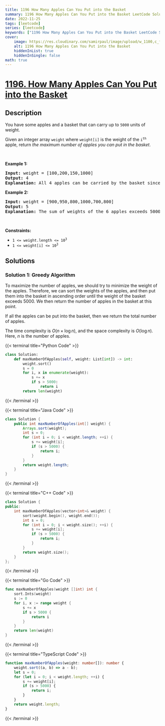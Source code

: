 ```yaml
---
title: 1196 How Many Apples Can You Put into the Basket
summary: 1196 How Many Apples Can You Put into the Basket LeetCode Solution Explained
date: 2022-11-25
tags: [leetcode]
series: [leetcode]
keywords: ["1196 How Many Apples Can You Put into the Basket LeetCode Solution Explained in all languages", "1196 How Many Apples Can You Put into the Basket", "LeetCode", "leetcode solution in Python3 C++ Java Go PHP Ruby Swift TypeScript Rust C# JavaScript C", "GeeksforGeeks", "InterviewBit", "Coding Ninjas", "HackerRank", "HackerEarth", "CodeChef", "TopCoder", "AlgoExpert", "freeCodeCamp", "Codeforces", "GitHub", "AtCoder", "Samir Paul"]
cover:
    image: https://res.cloudinary.com/samirpaul/image/upload/w_1100,c_fit,co_rgb:FFFFFF,l_text:Arial_75_bold:1196 How Many Apples Can You Put into the Basket - Solution Explained/problem-solving.webp
    alt: 1196 How Many Apples Can You Put into the Basket
    hiddenInList: true
    hiddenInSingle: false
math: true
---
```



# [1196. How Many Apples Can You Put into the Basket](https://leetcode.com/problems/how-many-apples-can-you-put-into-the-basket)


## Description

<p>You have some apples and a basket that can carry up to <code>5000</code> units of weight.</p>

<p>Given an integer array <code>weight</code> where <code>weight[i]</code> is the weight of the <code>i<sup>th</sup></code> apple, return <em>the maximum number of apples you can put in the basket</em>.</p>

<p>&nbsp;</p>
<p><strong class="example">Example 1:</strong></p>

<pre>
<strong>Input:</strong> weight = [100,200,150,1000]
<strong>Output:</strong> 4
<strong>Explanation:</strong> All 4 apples can be carried by the basket since their sum of weights is 1450.
</pre>

<p><strong class="example">Example 2:</strong></p>

<pre>
<strong>Input:</strong> weight = [900,950,800,1000,700,800]
<strong>Output:</strong> 5
<strong>Explanation:</strong> The sum of weights of the 6 apples exceeds 5000 so we choose any 5 of them.
</pre>

<p>&nbsp;</p>
<p><strong>Constraints:</strong></p>

<ul>
	<li><code>1 &lt;= weight.length &lt;= 10<sup>3</sup></code></li>
	<li><code>1 &lt;= weight[i] &lt;= 10<sup>3</sup></code></li>
</ul>

## Solutions

### Solution 1: Greedy Algorithm

To maximize the number of apples, we should try to minimize the weight of the apples. Therefore, we can sort the weights of the apples, and then put them into the basket in ascending order until the weight of the basket exceeds $5000$. We then return the number of apples in the basket at this point.

If all the apples can be put into the basket, then we return the total number of apples.

The time complexity is $O(n \times \log n)$, and the space complexity is $O(\log n)$. Here, $n$ is the number of apples.

<!-- tabs:start -->

{{< terminal title="Python Code" >}}
```python
class Solution:
    def maxNumberOfApples(self, weight: List[int]) -> int:
        weight.sort()
        s = 0
        for i, x in enumerate(weight):
            s += x
            if s > 5000:
                return i
        return len(weight)
```
{{< /terminal >}}

{{< terminal title="Java Code" >}}
```java
class Solution {
    public int maxNumberOfApples(int[] weight) {
        Arrays.sort(weight);
        int s = 0;
        for (int i = 0; i < weight.length; ++i) {
            s += weight[i];
            if (s > 5000) {
                return i;
            }
        }
        return weight.length;
    }
}
```
{{< /terminal >}}

{{< terminal title="C++ Code" >}}
```cpp
class Solution {
public:
    int maxNumberOfApples(vector<int>& weight) {
        sort(weight.begin(), weight.end());
        int s = 0;
        for (int i = 0; i < weight.size(); ++i) {
            s += weight[i];
            if (s > 5000) {
                return i;
            }
        }
        return weight.size();
    }
};
```
{{< /terminal >}}

{{< terminal title="Go Code" >}}
```go
func maxNumberOfApples(weight []int) int {
	sort.Ints(weight)
	s := 0
	for i, x := range weight {
		s += x
		if s > 5000 {
			return i
		}
	}
	return len(weight)
}
```
{{< /terminal >}}

{{< terminal title="TypeScript Code" >}}
```ts
function maxNumberOfApples(weight: number[]): number {
    weight.sort((a, b) => a - b);
    let s = 0;
    for (let i = 0; i < weight.length; ++i) {
        s += weight[i];
        if (s > 5000) {
            return i;
        }
    }
    return weight.length;
}
```
{{< /terminal >}}

<!-- tabs:end -->

<!-- end -->
